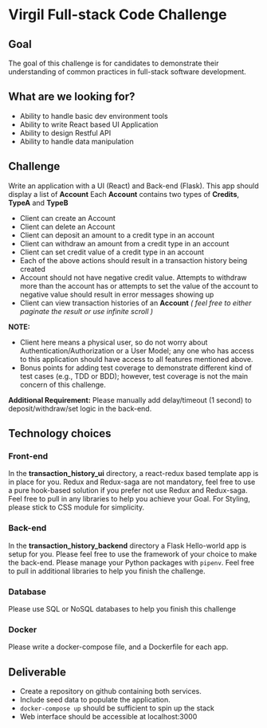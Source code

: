 # Virgil Full-stack Code Challenge

## Goal
The goal of this challenge is for candidates to demonstrate their understanding of common practices in full-stack software development.

## What are we looking for?
- Ability to handle basic dev environment tools
- Ability to write React based UI Application
- Ability to design Restful API
- Ability to handle data manipulation

## Challenge
Write an application with a UI (React) and Back-end (Flask).
This app should display a list of **Account**
Each **Account** contains two types of **Credits**, **TypeA** and **TypeB**

- Client can create an Account
- Client can delete an Account
- Client can deposit an amount to a credit type in an account
- Client can withdraw an amount from a credit type in an account
- Client can set credit value of a credit type in an account
- Each of the above actions should result in a transaction history being created
- Account should not have negative credit value. Attempts to withdraw more than the account has
or attempts to set the value of the account to negative value should result in error messages showing up
- Client can view transaction histories of an **Account**
*( feel free to either paginate the result or use infinite scroll )*

**NOTE:**
- Client here means a physical user, so do not worry about Authentication/Authorization or a User Model; any one who has access to this application should have access to all features mentioned above.
- Bonus points for adding test coverage to demonstrate different kind of test cases (e.g., TDD or BDD); however, test coverage is not the main concern of this challenge.

**Additional Requirement:** Please manually add delay/timeout (1 second) to deposit/withdraw/set logic in the back-end.


## Technology choices
### Front-end
In the **transaction_history_ui** directory, a react-redux based template app is in place for you.
Redux and Redux-saga are not mandatory, feel free to use a pure hook-based solution if you prefer not use Redux and Redux-saga.
Feel free to pull in any libraries to help you achieve your Goal.
For Styling, please stick to CSS module for simplicity.

### Back-end
In the **transaction_history_backend** directory a Flask Hello-world app is setup for you.
Please feel free to use the framework of your choice to make the back-end.
Please manage your Python packages with `pipenv`.
Feel free to pull in additional libraries to help you finish the challenge.

### Database
Please use SQL or NoSQL databases to help you finish this challenge

### Docker
Please write a docker-compose file, and a Dockerfile for each app.


## Deliverable
- Create a repository on github containing both services.
- Include seed data to populate the application.
- `docker-compose up` should be sufficient to spin up the stack
- Web interface should be accessible at localhost:3000
